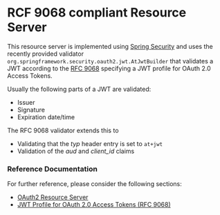 # RCF 9068 compliant Resource Server

This resource server is implemented using [Spring Security]() and uses the recently 
provided validator `org.springframework.security.oauth2.jwt.AtJwtBuilder` that validates a JWT 
according to the [RFC 9068](https://datatracker.ietf.org/doc/rfc9068/) specifying a JWT profile for OAuth 2.0 Access Tokens.

Usually the following parts of a JWT are validated:
* Issuer
* Signature
* Expiration date/time

The RFC 9068 validator extends this to
* Validating that the _typ_ header entry is set to `at+jwt`
* Validation of the _aud_ and _client_id_ claims

### Reference Documentation

For further reference, please consider the following sections:

* [OAuth2 Resource Server](https://docs.spring.io/spring-boot/3.5.3/reference/web/spring-security.html#web.security.oauth2.server)
* [JWT Profile for OAuth 2.0 Access Tokens (RFC 9068)](https://datatracker.ietf.org/doc/rfc9068/)


